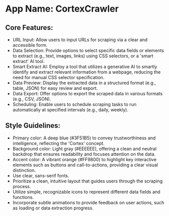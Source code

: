 # **App Name**: CortexCrawler

## Core Features:

- URL Input: Allow users to input URLs for scraping via a clear and accessible form.
- Data Selection: Provide options to select specific data fields or elements to extract (e.g., text, images, links) using CSS selectors, or a 'smart extract' AI tool.
- Smart Extract AI: Employ a tool that utilizes a generative AI to smartly identify and extract relevant information from a webpage, reducing the need for manual CSS selector specification.
- Data Preview: Display the extracted data in a structured format (e.g., table, JSON) for easy review and export.
- Data Export: Offer options to export the scraped data in various formats (e.g., CSV, JSON).
- Scheduling: Enable users to schedule scraping tasks to run automatically at specified intervals (e.g., daily, weekly).

## Style Guidelines:

- Primary color: A deep blue (#3F51B5) to convey trustworthiness and intelligence, reflecting the 'Cortex' concept. 
- Background color: Light gray (#EEEEEE), offering a clean and neutral backdrop that ensures readability and focuses attention on the data.
- Accent color: A vibrant orange (#FF9800) to highlight key interactive elements such as buttons and call-to-actions, providing a clear visual distinction.
- Use clear, sans-serif fonts.
- Prioritize a clean, intuitive layout that guides users through the scraping process.
- Utilize simple, recognizable icons to represent different data fields and functions.
- Incorporate subtle animations to provide feedback on user actions, such as loading or data extraction progress.